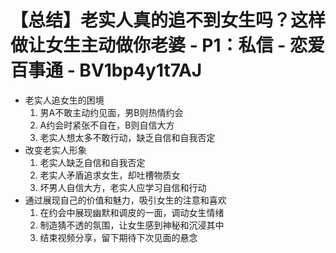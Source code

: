 # 【总结】老实人真的追不到女生吗？这样做让女生主动做你老婆 - P1：私信 - 恋爱百事通 - BV1bp4y1t7AJ

-   老实人追女生的困境
    1.  男A不敢主动约见面，男B则热情约会
    2.  A约会时紧张不自在，B则自信大方
    3.  老实人想太多不敢行动，缺乏自信和自我否定
-   改变老实人形象
    1.  老实人缺乏自信和自我否定
    2.  老实人矛盾追求女生，却吐槽物质女
    3.  坏男人自信大方，老实人应学习自信和行动
-   通过展现自己的价值和魅力，吸引女生的注意和喜欢
    1.  在约会中展现幽默和调皮的一面，调动女生情绪
    2.  制造猜不透的氛围，让女生感到神秘和沉浸其中
    3.  结束视频分享，留下期待下次见面的悬念